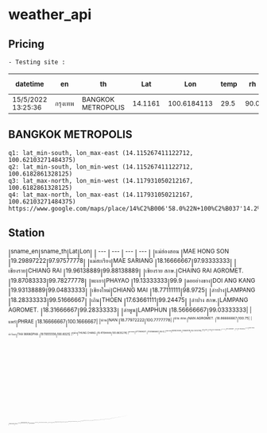 # weather_api

## Pricing
```
- Testing site :
```
|<sup>datetime</sup>|<sup>en</sup>|<sup>th</sup>|<sup>Lat</sup>|<sup>Lon</sup>|<sup>temp</sup>|<sup>rh</sup>|<sup>max lat<br>north</sup>|<sup>min lon<br>west</sup>|<sup>min lat<br>south</sup>|<sup>max lon<br>east</sup>|
| --- | --- | --- | --- | --- | --- | --- | --- | --- | --- | --- |
|<sup>15/5/2022<br>13:25:36</sup>|<sup>กรุงเทพ</sup>|<sup>BANGKOK<br>METROPOLIS</sup>|<sup>14.1161</sup>|<sup>100.6184113</sup>|<sup>29.5</sup>|<sup>90.0</sup>|<sup>14.008696<br>370634665</sup>|<sup>100.61279<br>296875</sup>|<sup>13.98737621<br>4146462</sup>|<sup>100.6347<br>65625</sup>|

## BANGKOK METROPOLIS
```
q1: lat_min-south, lon_max-east (14.115267411122712, 100.62103271484375)
q2: lat_min-south, lon_min-west (14.115267411122712, 100.6182861328125)
q3: lat_max-north, lon_min-west (14.117931050212167, 100.6182861328125)
q4: lat_max-north, lon_max-east (14.117931050212167, 100.62103271484375)
https://www.google.com/maps/place/14%C2%B006'58.0%22N+100%C2%B037'14.2%22E/@14.1161685,100.6206216,21z/data=!4m5!3m4!1s0x0:0xf560973a14063c1b!8m2!3d14.1161!4d100.6206
```					

## Station
|<sup>sname_en</sup>|<sup>sname_th</sup>|<sup>Lat</sup>|<sup>Lon</sup>|
|<sup> --- </sup>|<sup> --- </sup>|<sup> --- </sup>|<sup> --- </sup>|
|<sup>แม่ฮ่องสอน	</sup>|<sup>MAE HONG SON	</sup>			|<sup>19.29897222</sup>|<sup>97.97577778</sup>|
|<sup>แม่สะเรียง</sup>|<sup>MAE SARIANG		</sup>		|<sup>18.16666667</sup>|<sup>97.93333333</sup>|
|<sup>เชียงราย</sup>|<sup>CHIANG RAI		</sup>			|<sup>19.96138889</sup>|<sup>99.88138889</sup>|
|<sup>เชียงราย สกษ.</sup>|<sup>CHAING RAI AGROMET.	</sup>	|<sup>19.87083333</sup>|<sup>99.78277778</sup>|
|<sup>พะเยา</sup>|<sup>PHAYAO				</sup>		|<sup>19.13333333</sup>|<sup>99.9</sup>
|<sup>ดอยอ่างขาง</sup>|<sup>DOI ANG KANG		</sup>		|<sup>19.93138889</sup>|<sup>99.04833333</sup>|
|<sup>เชียงใหม่</sup>|<sup>CHIANG MAI</sup>					|<sup>18.77111111</sup>|<sup>98.9725</sup>|
|<sup>ลำปาง</sup>|<sup>LAMPANG	</sup>				|<sup>18.28333333</sup>|<sup>99.51666667</sup>|
|<sup>เถิน</sup>|<sup>THOEN		</sup>				|<sup>17.63661111</sup>|<sup>99.24475</sup>|
|<sup>ลำปาง สกษ.</sup>|<sup>LAMPANG AGROMET.</sup>			|<sup>18.31666667</sup>|<sup>99.28333333</sup>|
|<sup>ลำพูน</sup>|<sup>LAMPHUN		</sup>			|<sup>18.56666667</sup>|<sup>99.03333333|
|<sup>แพร่</sup>|<sup>PHRAE		</sup>				|<sup>18.16666667</sup>|<sup>100.1666667|
|<sup>น่าน</sup>|<sup>NAN		</sup>				|<sup>18.77972222</sup>|<sup>100.7777778|
|<sup>น่าน สกษ.</sup>|<sup>NAN AGROMET.	</sup>			|<sup>18.86666667</sup>|<sup>100.75|
|<sup>ท่าวังผา</sup>|<sup>THA WANGPHA</sup>				|<sup>19.11055556</sup>|<sup>100.8025|
|<sup>ทุ่งช้าง</sup>|<sup>THUNG CHANG</sup>				|<sup>19.41194444</sup>|<sup>100.8835278|
|<sup>อุตรดิตถ์</sup>|<sup>UTTARADIT	</sup>				|<sup>17.61666667</sup>|<sup>100.1|
|<sup>หนองคาย</sup>|<sup>NONG KHAI	</sup>				|<sup>17.86511111</sup>|<sup>102.7472778|
|<sup>เลย</sup>|<sup>LOEI		</sup>				|<sup>17.45</sup>|<sup>101.7333333|
|<sup>เลย สกษ.</sup>|<sup>LOEI AGROMET.</sup>				|<sup>17.4</sup>|<sup>101.7333333|
|<sup>อุดรธานี</sup>|<sup>UDON THANI	</sup>				|<sup>17.38333333</sup>|<sup>102.8|
|<sup>สกลนคร</sup>|<sup>SAKON NAKHON	</sup>			|<sup>17.15</sup>|<sup>104.1333333|
|<sup>สกลนคร สกษ.</sup>|<sup>SAKON NAKHON AGROMET.</sup>		|<sup>17.12502778</sup>|<sup>104.061|
|<sup>นครพนม</sup>|<sup>NAKHON PHANOM	</sup>			|<sup>17.41083333</sup>|<sup>104.7825|
|<sup>นครพนม สกษ.</sup>|<sup>NAKHON PHANOM AGROMET.	</sup>	|<sup>17.44305556</sup>|<sup>104.7736111|
|<sup>หนองบัวลำภู</sup>|<sup>NONG BUA LAM PHU	</sup>		|<sup>17.2325</sup>|<sup>102.4294444|
|<sup>บึงกาฬ</sup>|<sup>Bueng Kan		</sup>			|<sup>18.41361111</sup>|<sup>103.5167222|
|<sup>สุโขทัย</sup>|<sup>SUKHOTHAI		</sup>			|<sup>17.10611111</sup>|<sup>99.8|
|<sup>ศรีสำโรง สกษ.</sup>|<sup>SI SAMRONG AGROMET.	</sup>	|<sup>17.16136111</sup>|<sup>99.86166667|
|<sup>ตาก</sup>|<sup>TAK		</sup>				|<sup>16.87833333</sup>|<sup>99.14333333|
|<sup>แม่สอด</sup>|<sup>MAE SOT</sup>					|<sup>16.65916667</sup>|<sup>98.55083333|
|<sup>เขื่อนภูมิพล</sup>|<sup>BHUMIBOL DAM		</sup>		|<sup>17.24388889</sup>|<sup>99.0025|
|<sup>ดอยมูเซอร์ สกษ.</sup>|<sup>DOI MU SOE AGROMET.	</sup>	|<sup>16.75</sup>|<sup>98.93333333|
|<sup>อุ้มผาง</sup>|<sup>UMPHANG</sup>					|<sup>16.02472222</sup>|<sup>98.86444444|
|<sup>พิษณุโลก</sup>|<sup>PHITSANULOK	</sup>			|<sup>16.79480556</sup>|<sup>100.2793056|
|<sup>เพชรบูรณ์</sup>|<sup>PHETCHABUN	</sup>				|<sup>16.43333333</sup>|<sup>101.15|
|<sup>หล่มสัก</sup>|<sup>LOM SAK</sup>					|<sup>16.77361111</sup>|<sup>101.2494444|
|<sup>วิเชียรบุรี</sup>|<sup>WICHIAN BURI</sup>				|<sup>15.657</sup>|<sup>101.108|
|<sup>กำแพงเพชร</sup>	|<sup>KAMPHAENG PHET	</sup>			|<sup>16.48680556</sup>|<sup>99.52697222|
|<sup>ขอนแก่น	</sup>		|<sup>KHON KAEN		</sup>			|<sup>16.46111111</sup>|<sup>102.7897222|
|<sup>ท่าพระ สกษ.	</sup>		|<sup>THA PHRA AGROMET.	</sup>		|<sup>16.33333333</sup>|<sup>102.8166667|
|<sup>มุกดาหาร		</sup>	|<sup>MUKDAHAN	</sup>				|<sup>16.54138889</sup>|<sup>104.7288889|
|<sup>พิจิตร สกษ.	</sup>		|<sup>PICHIT AGROMET.	</sup>		|<sup>16.33877778</sup>|<sup>100.3671111|
|<sup>มหาสารคาม		</sup>	|<sup>MAHASARAKHAM</sup>				|<sup>16.24722222</sup>|<sup>103.0680556|
|<sup>กาฬสินธุ์		</sup>	|<sup>KALASIN		</sup>			|<sup>16.33202778</sup>|<sup>103.5875278|
|<sup>อำนาจเจริญ	</sup>		|<sup>Amnat Charoen		</sup>		|<sup>15.90375</sup>|<sup>104.6180556|
|<sup>นครสวรรค์ 	</sup>		|<sup>NAKHON SAWAN				|<sup>15.67183333</sup>|<sup>100.1323611|
|<sup>ตากฟ้า สกษ.	</sup>	|<sup>TAKFA AGROMET.	</sup>			|<sup>15.34944444</sup>|<sup>100.5302778|
|<sup>ชัยนาท สกษ.	</sup>	|<sup>CHAINAT AGROMET.</sup>			|<sup>15.15</sup>|<sup>100.1833333|
|<sup>ชัยภูมิ	</sup>		|<sup>CHAIYAPHUM</sup>					|<sup>15.8</sup>|<sup>102.0333333|
|<sup>ร้อยเอ็ด	</sup>		|<sup>ROI ET	</sup>					|<sup>16.02</sup>|<sup>103.7438889|
|<sup>ร้อยเอ็ด สกษ.	</sup>	|<sup>ROI ET AGROMET.	</sup>		|<sup>16.07322222</sup>|<sup>103.6084444|
|<sup>ยโสธร	</sup>		|<sup>Yasothon	</sup>				|<sup>15.79494444</sup>|<sup>104.2143611|
|<sup>อุบลราชธานี สกษ.	</sup>	|<sup>UBON RATCHATHANI AGROMET.</sup>	|<sup>15.23913889</sup>|<sup>105.0235|
|<sup>อุบลราชธานี (ศูนย์ฯ)	</sup>	|<sup>UBON RATCHATHANI	</sup>		|<sup>15.25</sup>|<sup>104.8666667|
|<sup>ศรีสะเกษ		</sup>	|<sup>SI SAKET AGROMET.		</sup>	|<sup>15</sup>|<sup>104.05|
|<sup>อุทัยธานี	</sup>		|<sup>UTHAITHANI		</sup>			|<sup>15.37416667</sup>|<sup>100.0388889|
|<sup>พระนครศรีอยุธยา	</sup>	|<sup>AYUTTHAYA		</sup>			|<sup>14.53472222</sup>|<sup>100.725|
|<sup>นครนายก	</sup>		|<sup>NAKORNNAYOK	</sup>			|<sup>14.21666667</sup>|<sup>101.3833333|
|<sup>ปทุมธานี สกษ.	</sup>	|<sup>PATHUMTHANI	</sup>			|<sup>14.1</sup>|<sup>100.6166667|
|<sup>ฉะเชิงเทรา	</sup>		|<sup>CHACHOENGSAO	</sup>			|<sup>13.51555556</sup>|<sup>101.4583333|
|<sup>ราชบุรี	</sup>		|<sup>RATCHA BURI	</sup>			|<sup>13.48930556</sup>|<sup>99.79238889|
|<sup>สุพรรณบุรี	</sup>		|<sup>SUPHAN BURI		</sup>		|<sup>14.47444444</sup>|<sup>100.1388889|
|<sup>อู่ทอง สกษ.	</sup>		|<sup>U THONG AGROMET.	</sup>		|<sup>14.30361111</sup>|<sup>99.86472222|
|<sup>ลพบุรี	</sup>			|<sup>LOP BURI		</sup>		|<sup>14.79972222</sup>|<sup>100.6283333|<sup>
|<sup>บัวชุม  	</sup>		|<sup>BUA CHUM		</sup>			|<sup>15.26666667</sup>|<sup>101.1873611|<sup>
|<sup>นำร่อง</sup>			|<sup>PILOT STATION		</sup>		|<sup>13.37722222</sup>|<sup>100.5994444|<sup>
|<sup>สมุทรปราการ สกษ.	</sup>	|<sup>Samut Prakarn		</sup>		|<sup>13.51666667</sup>|<sup>100.7616667|<sup>
|<sup>สนามบินสุวรรณภูมิ	</sup>	|<sup>SUVARNABHUMI AIRPORT	</sup>	|<sup>13.68638889</sup>|<sup>100.7675|<sup>
|<sup>ปราจีนบุรี		</sup>	|<sup>PRACHIN BURI		</sup>		|<sup>14.05841667</sup>|<sup>101.3693056|<sup>
|<sup>กบินทร์บุรี		</sup>	|<sup>KABIN BURI	</sup>				|<sup>13.98333333</sup>|<sup>101.7072222|<sup>
|<sup>นครราชสีมา	</sup>		|<sup>NAKHON RATCHASIMA		</sup>	|<sup>14.96830556</sup>|<sup>102.0860278|<sup>
|<sup>ปากช่อง สกษ.	</sup>	|<sup>PAKCHONG AGROMET.	</sup>		|<sup>14.64388889</sup>|<sup>101.3319444|<sup>
|<sup>โชคชัย		</sup>	|<sup>CHOK CHAI	</sup>				|<sup>14.71888889</sup>|<sup>102.1686111|<sup>
|<sup>สุรินทร์	</sup>		|<sup>SURIN		</sup>				|<sup>14.88333333</sup>|<sup>103.5|<sup>
|<sup>สุรินทร์ สกษ.</sup>			|<sup>SURIN AGROMET.	</sup>			|<sup>14.88333333</sup>|<sup>103.45|<sup>
|<sup>ท่าตูม	</sup>			|<sup>THA TUM	</sup>				|<sup>15.31666667</sup>|<sup>103.6833333|<sup>
|<sup>บุรีรัมย์	</sup>		|<sup>BURIRUM		</sup>			|<sup>15.22575</sup>|<sup>103.2480833|<sup>
|<sup>นางรอง	</sup>		|<sup>NANG RONG		</sup>			|<sup>14.58333333</sup>|<sup>102.8|<sup>
|<sup>สมุทรสงคราม</sup>			|<sup>SAMUTSONGKRAM	</sup>			|<sup>13.40777778</sup>|<sup>100.0322222|<sup>
|<sup>อรัญประเทศ		</sup>	|<sup>ARANYA PRATHET	</sup>			|<sup>13.7</sup>|<sup>102.5833333|<sup>
|<sup>สระแก้ว	</sup>		|<sup>SA KAEW			</sup>		|<sup>13.78888889</sup>|<sup>102.0347222|<sup>
|<sup>กาญจนบุรี		</sup>	|<sup>KANCHANA BURI		</sup>		|<sup>14.0225</sup>|<sup>99.53583333|<sup>
|<sup>ทองผาภูมิ	</sup>		|<sup>THONG PHAPHUM		</sup>		|<sup>14.74222222</sup>|<sup>98.63638889|<sup>
|<sup>นครปฐม	</sup>		|<sup>NAKHONPATHOM		</sup>		|<sup>14.01166667</sup>|<sup>99.97|<sup>
|<sup>กรุงเทพมหานคร	</sup>	|<sup>BANGKOK METROPOLIS</sup>			|<sup>13.72638889</sup>|<sup>100.56|<sup>
|<sup>กรุงเทพฯ ท่าเรือคลองเตย</sup>	|<sup>BANGKOK PORT (KLONG TOEI)	</sup>|<sup>13.70694444</sup>|<sup>100.5680556|<sup>
|<sup>กรุงเทพฯ บางนา สกษ.</sup>	|<sup>BANG NA AGROMET.	</sup>		|<sup>13.66638889</sup>|<sup>100.6061111|<sup>
|<sup>สนามบินดอนเมือง	</sup>	|<sup>DON MUANG AIRPORT	</sup>		|<sup>13.91916667</sup>|<sup>100.605|<sup>
|<sup>ชลบุรี	</sup>			|<sup>CHON BURI		</sup>			|<sup>13.36666667</sup>|<sup>100.9833333|<sup>
|<sup>เกาะสีชัง	</sup>		|<sup>KO SICHANG	</sup>				|<sup>13.16166667</sup>|<sup>100.8019444|<sup>
|<sup>พัทยา</sup>				|<sup>PHATTHAYA		</sup>			|<sup>12.92</sup>|<sup>100.8694444|<sup>
|<sup>สัตหีบ	</sup>		|<sup>SATTAHIP		</sup>			|<sup>12.68333333</sup>|<sup>100.9833333|<sup>
|<sup>แหลมฉบัง	</sup>		|<sup>LAEM CHABANG	</sup>			|<sup>13.07694444</sup>|<sup>100.8758333|<sup>
|<sup>เพชรบุรี	</sup>		|<sup>PHETCHA BURI	</sup>			|<sup>12.99944444</sup>|<sup>100.0605556|<sup>
|<sup>ระยอง	</sup>			|<sup>RAYONG		</sup>				|<sup>12.63222222</sup>|<sup>101.3436111|<sup>
|<sup>ห้วยโป่ง สกษ.</sup>		|<sup>HUAI PONG AGROMET.</sup>			|<sup>12.735</sup>|<sup>101.135|<sup>
|<sup>จันทบุรี	</sup>		|<sup>CHANTHA BURI	</sup>			|<sup>12.61666667</sup>|<sup>102.1133333|<sup>
|<sup>พลิ้ว สกษ.		</sup>	|<sup>PHLIU  AGROMET.</sup>			|<sup>12.50861111</sup>|<sup>102.1730556|<sup>
|<sup>ประจวบคีรีขันธ์	</sup>	|<sup>PRACHUAP KHIRIKHAN	</sup>		|<sup>11.83333333</sup>|<sup>99.83333333|<sup>
|<sup>หัวหิน	</sup>			|<sup>HUA HIN	</sup>				|<sup>12.58611111</sup>|<sup>99.9625|<sup>
|<sup>หนองพลับ สกษ.	</sup>	|<sup>NONG PHLUB AGROMET.	</sup>	|<sup>12.58333333</sup>|<sup>99.73333333|<sup>
|<sup>ตราด	</sup>			|<sup>TRAD		</sup>				|<sup>11.76666667</sup>|<sup>102.8833333|<sup>
|<sup>ชุมพร	</sup>		|<sup>CHUMPHON		</sup>			|<sup>10.49875</sup>|<sup>99.18847222|<sup>
|<sup>สวี สกษ.	</sup>		|<sup>SAWI AGROMET.		</sup>		|<sup>10.33333333</sup>|<sup>99.1|<sup>
|<sup>ระนอง	</sup>		|<sup>RANONG	</sup>					|<sup>9.983333333</sup>|<sup>98.61666667|<sup>
|<sup>สุราษฎร์ธานี	</sup>		|<sup>SURAT THANI</sup>				|<sup>9.135555556</sup>|<sup>99.15194444|<sup>
|<sup>เกาะสมุย		</sup>	|<sup>KO SAMUI		</sup>			|<sup>9.466666667</sup>|<sup>100.05|<sup>
|<sup>สุราษฎร์ธานี สกษ.	</sup>	|<sup>SURAT THANI AGROMET.	</sup>	|<sup>9.1</sup>|<sup>99.63333333|<sup>
|<sup>พระแสง สอท.	</sup>	|<sup>PHRA SANG		</sup>			|<sup>8.570222222</sup>|<sup>99.25825|<sup>
|<sup>นครศรีธรรมราช	</sup>	|<sup>NAKHONSI THAMMARAT	</sup>		|<sup>8.537777778</sup>|<sup>99.94722222|<sup>
|<sup>นครศรีธรรมราช สกษ.</sup>	|<sup>NAKHONSI THAMMARAT AGROMET.</sup>|<sup>8.359305556</sup>|<sup>100|<sup>
|<sup>ฉวาง	</sup>			|<sup>CHAWANG	</sup>				|<sup>8.424722222</sup>|<sup>99.50666667|<sup>
|<sup>พัทลุง สกษ.	</sup>		|<sup>PHATTHALUNG AGROMET.	</sup>	|<sup>7.583333333</sup>|<sup>100.1666667|<sup>
|<sup>ตะกั่วป่า	</sup>		|<sup>TAKUA PA	</sup>				|<sup>8.684166667</sup>|<sup>98.25222222|<sup>
|<sup>ภูเก็ต	</sup>			|<sup>PHUKET</sup>						|<sup>7.883333333</sup>|<sup>98.4|<sup>
|<sup>ภูเก็ต (ศูนย์ฯ)	</sup>	|<sup>PHUKET AIRPORT	</sup>			|<sup>8.145</sup>|<sup>98.31444444|<sup>
|<sup>เกาะลันตา	</sup>		|<sup>KO LANTA	</sup>				|<sup>7.533333333</sup>|<sup>99.05|<sup>
|<sup>กระบี่	</sup>			|<sup>KRABI	</sup>					|<sup>8.103611111</sup>|<sup>98.97527778|<sup>
|<sup>ตรัง	</sup>			|<sup>TRANG AIRPORT		</sup>		|<sup>7.516666667</sup>|<sup>99.61666667|<sup>
|<sup>คอหงษ์ สกษ.</sup>			|<sup>KHO HONG AGROMET.	</sup>		|<sup>7|<sup>100.5</sup>|<sup>
|<sup>สะเดา	</sup>		|<sup>SA DAO	</sup>					|<sup>6.798055556</sup>|<sup>100.3905556|<sup>
|<sup>สงขลา	</sup>		|<sup>SONGKHLA	</sup>				|<sup>7.182111111</sup>|<sup>100.6076944|<sup>
|<sup>หาดใหญ่	</sup>		|<sup>HAT YAI AIRPORT</sup>			|<sup>6.916666667</sup>|<sup>100.4333333|<sup>
|<sup>สตูล	</sup>			|<sup>SATUN		</sup>				|<sup>6.65</sup>|<sup>100.0833333|<sup>
|<sup>ปัตตานี	</sup>		|<sup>PATTANI AIRPORT	</sup>		|<sup>6.783333333</sup>|<sup>101.15|<sup>
|<sup>ยะลา สกษ.	</sup>		|<sup>YALA AGROMET.</sup>				|<sup>6.516666667</sup>|<sup>101.2833333|<sup>
|<sup>นราธิวาส	</sup>		|<sup>NARATHIWAT</sup>					|<sup>6.416666667</sup>|<sup>101.8166667|<sup>
